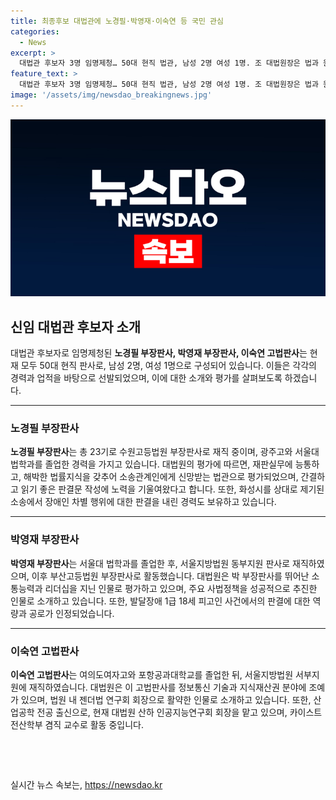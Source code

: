 ```yaml
---
title: 최종후보 대법관에 노경필·박영재·이숙연 등 국민 관심
categories:
  - News
excerpt: >
  대법관 후보자 3명 임명제청… 50대 현직 법관, 남성 2명 여성 1명. 조 대법원장은 법과 원칙에 충실한 재판으로 국민의 재판받을 권리를 보장할 수 있는 전문적 법률지식과 합리적이고 공정한 판단능력을 갖췄다고 소개했으며, 노 부장판사는 정신장애인 차별 판결로 주목받았고, 박 부장판사는 재범위험성과 치료의 필요성을 고려한 판결로 인정받았다. 이 고법판사는 법원 내 성인지적 감수성 제고와 성평등 문화 정착에 기여하며 지식재산권 분야에 조예가 있다. 윤 대통령의 임명제청 받아들이면 국회 인사청문회와 동의를 거쳐 최종 임명된다.
feature_text: >
  대법관 후보자 3명 임명제청… 50대 현직 법관, 남성 2명 여성 1명. 조 대법원장은 법과 원칙에 충실한 재판으로 국민의 재판받을 권리를 보장할 수 있는 전문적 법률지식과 합리적이고 공정한 판단능력을 갖췄다고 소개했으며, 노 부장판사는 정신장애인 차별 판결로 주목받았고, 박 부장판사는 재범위험성과 치료의 필요성을 고려한 판결로 인정받았다. 이 고법판사는 법원 내 성인지적 감수성 제고와 성평등 문화 정착에 기여하며 지식재산권 분야에 조예가 있다. 윤 대통령의 임명제청 받아들이면 국회 인사청문회와 동의를 거쳐 최종 임명된다.
image: '/assets/img/newsdao_breakingnews.jpg'
---
```


<p><img src="/assets/img/newsdao_breakingnews.jpg" alt="koreaapp 속보" /></p>

<h2 data-ke-size="size26">신임 대법관 후보자 소개</h2>

<p data-ke-size="size16">대법관 후보자로 임명제청된 <b>노경필 부장판사, 박영재 부장판사, 이숙연 고법판사</b>는 현재 모두 50대 현직 판사로, 남성 2명, 여성 1명으로 구성되어 있습니다. 이들은 각각의 경력과 업적을 바탕으로 선발되었으며, 이에 대한 소개와 평가를 살펴보도록 하겠습니다.</p>

<hr>

<h3 data-ke-size="size24">노경필 부장판사</h3>

<p data-ke-size="size16"><b>노경필 부장판사</b>는 총 23기로 수원고등법원 부장판사로 재직 중이며, 광주고와 서울대 법학과를 졸업한 경력을 가지고 있습니다. 대법원의 평가에 따르면, 재판실무에 능통하고, 해박한 법률지식을 갖추어 소송관계인에게 신망받는 법관으로 평가되었으며, 간결하고 읽기 좋은 판결문 작성에 노력을 기울여왔다고 합니다. 또한, 화성시를 상대로 제기된 소송에서 장애인 차별 행위에 대한 판결을 내린 경력도 보유하고 있습니다.</p>

<hr>

<h3 data-ke-size="size24">박영재 부장판사</h3>

<p data-ke-size="size16"><b>박영재 부장판사</b>는 서울대 법학과를 졸업한 후, 서울지방법원 동부지원 판사로 재직하였으며, 이후 부산고등법원 부장판사로 활동했습니다. 대법원은 박 부장판사를 뛰어난 소통능력과 리더십을 지닌 인물로 평가하고 있으며, 주요 사법정책을 성공적으로 추진한 인물로 소개하고 있습니다. 또한, 발달장애 1급 18세 피고인 사건에서의 판결에 대한 역량과 공로가 인정되었습니다.</p>

<hr>

<h3 data-ke-size="size24">이숙연 고법판사</h3>

<p data-ke-size="size16"><b>이숙연 고법판사</b>는 여의도여자고와 포항공과대학교를 졸업한 뒤, 서울지방법원 서부지원에 재직하였습니다. 대법원은 이 고법판사를 정보통신 기술과 지식재산권 분야에 조예가 있으며, 법원 내 젠더법 연구회 회장으로 활약한 인물로 소개하고 있습니다. 또한, 산업공학 전공 출신으로, 현재 대법원 산하 인공지능연구회 회장을 맡고 있으며, 카이스트 전산학부 겸직 교수로 활동 중입니다.</p>

<p data-ke-size="size16">&nbsp;</p>

<p data-ke-size="size16">&nbsp;</p>
실시간 뉴스 속보는, <a href="https://newsdao.kr" rel="dofollow">https://newsdao.kr</a>


